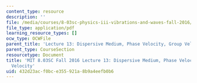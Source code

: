 ```yaml
---
content_type: resource
description: ''
file: /media/courses/8-03sc-physics-iii-vibrations-and-waves-fall-2016/432d23acf0bce355921a8b9a4eefb0b6_MIT8_03SCF16_Lec13.pdf
file_type: application/pdf
learning_resource_types: []
ocw_type: OCWFile
parent_title: 'Lecture 13: Dispersive Medium, Phase Velocity, Group Velocity'
parent_type: CourseSection
resourcetype: Document
title: 'MIT 8.03SC Fall 2016 Lecture 13: Dispersive Medium, Phase Velocity, Group
  Velocity'
uid: 432d23ac-f0bc-e355-921a-8b9a4eefb0b6
---
```

